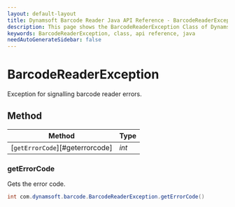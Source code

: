 ```yaml
---
layout: default-layout
title: Dynamsoft Barcode Reader Java API Reference - BarcodeReaderException Class
description: This page shows the BarcodeReaderException Class of Dynamsoft Barcode Reader for Java SDK API Reference.
keywords: BarcodeReaderException, class, api reference, java
needAutoGenerateSidebar: false
---
```



# BarcodeReaderException 
Exception for signalling barcode reader errors.
  

## Method
  
| Method | Type |
|---------- | ----------- | 
| [`getErrorCode`][#geterrorcode]| *int* |
  
  
### getErrorCode
Gets the error code.
```java
int com.dynamsoft.barcode.BarcodeReaderException.getErrorCode()	
```  
   
